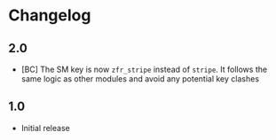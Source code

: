 # Changelog

## 2.0

* [BC] The SM key is now `zfr_stripe` instead of `stripe`. It follows the same logic as other modules and
avoid any potential key clashes

## 1.0

* Initial release
